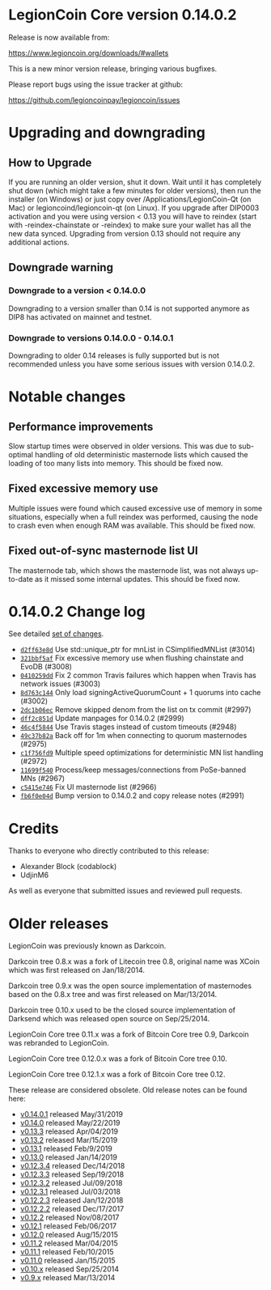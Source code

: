 LegionCoin Core version 0.14.0.2
==========================

Release is now available from:

  <https://www.legioncoin.org/downloads/#wallets>

This is a new minor version release, bringing various bugfixes.

Please report bugs using the issue tracker at github:

  <https://github.com/legioncoinpay/legioncoin/issues>


Upgrading and downgrading
=========================

How to Upgrade
--------------

If you are running an older version, shut it down. Wait until it has completely
shut down (which might take a few minutes for older versions), then run the
installer (on Windows) or just copy over /Applications/LegionCoin-Qt (on Mac) or
legioncoind/legioncoin-qt (on Linux). If you upgrade after DIP0003 activation and you were
using version < 0.13 you will have to reindex (start with -reindex-chainstate
or -reindex) to make sure your wallet has all the new data synced. Upgrading from
version 0.13 should not require any additional actions.

Downgrade warning
-----------------

### Downgrade to a version < 0.14.0.0

Downgrading to a version smaller than 0.14 is not supported anymore as DIP8 has
activated on mainnet and testnet.

### Downgrade to versions 0.14.0.0 - 0.14.0.1

Downgrading to older 0.14 releases is fully supported but is not
recommended unless you have some serious issues with version 0.14.0.2.

Notable changes
===============

Performance improvements
------------------------
Slow startup times were observed in older versions. This was due to sub-optimal handling of old
deterministic masternode lists which caused the loading of too many lists into memory. This should be
fixed now.

Fixed excessive memory use
--------------------------
Multiple issues were found which caused excessive use of memory in some situations, especially when
a full reindex was performed, causing the node to crash even when enough RAM was available. This should
be fixed now.

Fixed out-of-sync masternode list UI
------------------------------------
The masternode tab, which shows the masternode list, was not always up-to-date as it missed some internal
updates. This should be fixed now.

0.14.0.2 Change log
===================

See detailed [set of changes](https://github.com/legioncoinpay/legioncoin/compare/v0.14.0.1...legioncoinpay:v0.14.0.2).

- [`d2ff63e8d`](https://github.com/legioncoinpay/legioncoin/commit/d2ff63e8d) Use std::unique_ptr for mnList in CSimplifiedMNList (#3014)
- [`321bbf5af`](https://github.com/legioncoinpay/legioncoin/commit/321bbf5af) Fix excessive memory use when flushing chainstate and EvoDB (#3008)
- [`0410259dd`](https://github.com/legioncoinpay/legioncoin/commit/0410259dd) Fix 2 common Travis failures which happen when Travis has network issues (#3003)
- [`8d763c144`](https://github.com/legioncoinpay/legioncoin/commit/8d763c144) Only load signingActiveQuorumCount + 1 quorums into cache (#3002)
- [`2dc1b06ec`](https://github.com/legioncoinpay/legioncoin/commit/2dc1b06ec) Remove skipped denom from the list on tx commit (#2997)
- [`dff2c851d`](https://github.com/legioncoinpay/legioncoin/commit/dff2c851d) Update manpages for 0.14.0.2 (#2999)
- [`46c4f5844`](https://github.com/legioncoinpay/legioncoin/commit/46c4f5844) Use Travis stages instead of custom timeouts (#2948)
- [`49c37b82a`](https://github.com/legioncoinpay/legioncoin/commit/49c37b82a) Back off for 1m when connecting to quorum masternodes (#2975)
- [`c1f756fd9`](https://github.com/legioncoinpay/legioncoin/commit/c1f756fd9) Multiple speed optimizations for deterministic MN list handling (#2972)
- [`11699f540`](https://github.com/legioncoinpay/legioncoin/commit/11699f540) Process/keep messages/connections from PoSe-banned MNs (#2967)
- [`c5415e746`](https://github.com/legioncoinpay/legioncoin/commit/c5415e746) Fix UI masternode list (#2966)
- [`fb6f0e04d`](https://github.com/legioncoinpay/legioncoin/commit/fb6f0e04d) Bump version to 0.14.0.2 and copy release notes (#2991)

Credits
=======

Thanks to everyone who directly contributed to this release:

- Alexander Block (codablock)
- UdjinM6

As well as everyone that submitted issues and reviewed pull requests.

Older releases
==============

LegionCoin was previously known as Darkcoin.

Darkcoin tree 0.8.x was a fork of Litecoin tree 0.8, original name was XCoin
which was first released on Jan/18/2014.

Darkcoin tree 0.9.x was the open source implementation of masternodes based on
the 0.8.x tree and was first released on Mar/13/2014.

Darkcoin tree 0.10.x used to be the closed source implementation of Darksend
which was released open source on Sep/25/2014.

LegionCoin Core tree 0.11.x was a fork of Bitcoin Core tree 0.9,
Darkcoin was rebranded to LegionCoin.

LegionCoin Core tree 0.12.0.x was a fork of Bitcoin Core tree 0.10.

LegionCoin Core tree 0.12.1.x was a fork of Bitcoin Core tree 0.12.

These release are considered obsolete. Old release notes can be found here:

- [v0.14.0.1](https://github.com/legioncoinpay/legioncoin/blob/master/doc/release-notes/legioncoin/release-notes-0.14.0.1.md) released May/31/2019
- [v0.14.0](https://github.com/legioncoinpay/legioncoin/blob/master/doc/release-notes/legioncoin/release-notes-0.14.0.md) released May/22/2019
- [v0.13.3](https://github.com/legioncoinpay/legioncoin/blob/master/doc/release-notes/legioncoin/release-notes-0.13.3.md) released Apr/04/2019
- [v0.13.2](https://github.com/legioncoinpay/legioncoin/blob/master/doc/release-notes/legioncoin/release-notes-0.13.2.md) released Mar/15/2019
- [v0.13.1](https://github.com/legioncoinpay/legioncoin/blob/master/doc/release-notes/legioncoin/release-notes-0.13.1.md) released Feb/9/2019
- [v0.13.0](https://github.com/legioncoinpay/legioncoin/blob/master/doc/release-notes/legioncoin/release-notes-0.13.0.md) released Jan/14/2019
- [v0.12.3.4](https://github.com/legioncoinpay/legioncoin/blob/master/doc/release-notes/legioncoin/release-notes-0.12.3.4.md) released Dec/14/2018
- [v0.12.3.3](https://github.com/legioncoinpay/legioncoin/blob/master/doc/release-notes/legioncoin/release-notes-0.12.3.3.md) released Sep/19/2018
- [v0.12.3.2](https://github.com/legioncoinpay/legioncoin/blob/master/doc/release-notes/legioncoin/release-notes-0.12.3.2.md) released Jul/09/2018
- [v0.12.3.1](https://github.com/legioncoinpay/legioncoin/blob/master/doc/release-notes/legioncoin/release-notes-0.12.3.1.md) released Jul/03/2018
- [v0.12.2.3](https://github.com/legioncoinpay/legioncoin/blob/master/doc/release-notes/legioncoin/release-notes-0.12.2.3.md) released Jan/12/2018
- [v0.12.2.2](https://github.com/legioncoinpay/legioncoin/blob/master/doc/release-notes/legioncoin/release-notes-0.12.2.2.md) released Dec/17/2017
- [v0.12.2](https://github.com/legioncoinpay/legioncoin/blob/master/doc/release-notes/legioncoin/release-notes-0.12.2.md) released Nov/08/2017
- [v0.12.1](https://github.com/legioncoinpay/legioncoin/blob/master/doc/release-notes/legioncoin/release-notes-0.12.1.md) released Feb/06/2017
- [v0.12.0](https://github.com/legioncoinpay/legioncoin/blob/master/doc/release-notes/legioncoin/release-notes-0.12.0.md) released Aug/15/2015
- [v0.11.2](https://github.com/legioncoinpay/legioncoin/blob/master/doc/release-notes/legioncoin/release-notes-0.11.2.md) released Mar/04/2015
- [v0.11.1](https://github.com/legioncoinpay/legioncoin/blob/master/doc/release-notes/legioncoin/release-notes-0.11.1.md) released Feb/10/2015
- [v0.11.0](https://github.com/legioncoinpay/legioncoin/blob/master/doc/release-notes/legioncoin/release-notes-0.11.0.md) released Jan/15/2015
- [v0.10.x](https://github.com/legioncoinpay/legioncoin/blob/master/doc/release-notes/legioncoin/release-notes-0.10.0.md) released Sep/25/2014
- [v0.9.x](https://github.com/legioncoinpay/legioncoin/blob/master/doc/release-notes/legioncoin/release-notes-0.9.0.md) released Mar/13/2014

